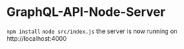 # GraphQL-API-Node-Server

`npm install`
`node src/index.js`
the server is now running on http://localhost:4000
